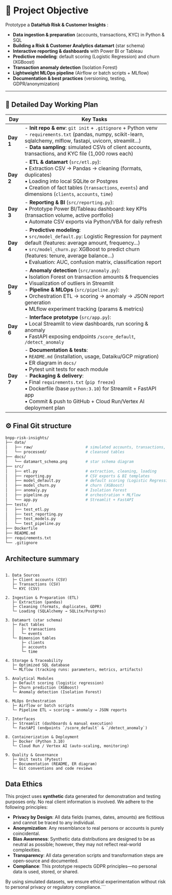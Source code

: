 # 🚀 Project Objective

Prototype a **DataHub Risk & Customer Insights** :

* **Data ingestion & preparation** (accounts, transactions, KYC) in Python & SQL
* **Building a Risk & Customer Analytics datamart** (star schema)
* **Interactive reporting & dashboards** with Power BI or Tableau
* **Predictive modeling**: default scoring (Logistic Regression) and churn (XGBoost)
* **Transaction anomaly detection** (Isolation Forest)
* **Lightweight MLOps pipeline** (Airflow or batch scripts + MLflow)
* **Documentation & best practices** (versioning, testing, GDPR/anonymization)

---

## 📅 Detailed Day Working Plan

| **Day**       | **Key Tasks** |
|---------------|---------------|
| **Day 1**      | - **Init repo & env**: `git init` + `.gitignore` + Python venv  <br> - `requirements.txt` (pandas, numpy, scikit-learn, sqlalchemy, mlflow, fastapi, uvicorn, streamlit…)  <br> - **Data sampling**: simulated CSVs of client accounts, transactions, and KYC file (1,000 rows each) |
| **Day 2**      | - **ETL & datamart** (`src/etl.py`):  <br>  • Extraction CSV → Pandas → cleaning (formats, duplicates)  <br>  • Loading into local SQLite or Postgres  <br>  • Creation of fact tables (`transactions`, `events`) and dimensions (`clients`, `accounts`, `time`) |
| **Day 3**      | - **Reporting & BI** (`src/reporting.py`):  <br>  • Prototype Power BI/Tableau dashboard: key KPIs (transaction volume, active portfolio)  <br>  • Automate CSV exports via Python/VBA for daily refresh |
| **Day 4**      | - **Predictive modeling**:  <br>  • `src/model_default.py`: Logistic Regression for payment default (features: average amount, frequency…)  <br>  • `src/model_churn.py`: XGBoost to predict churn (features: tenure, average balance…)  <br>  • Evaluation: AUC, confusion matrix, classification report |
| **Day 5**      | - **Anomaly detection** (`src/anomaly.py`):  <br>  • Isolation Forest on transaction amounts & frequencies  <br>  • Visualization of outliers in Streamlit  <br> - **Pipeline & MLOps** (`src/pipeline.py`):  <br>  • Orchestration ETL → scoring → anomaly → JSON report generation  <br>  • MLflow experiment tracking (params & metrics) |
| **Day 6**  | - **Interface prototype** (`src/app.py`):  <br>  • Local Streamlit to view dashboards, run scoring & anomaly  <br>  • FastAPI exposing endpoints `/score_default`, `/detect_anomaly` |
| **Day 7**  | - **Documentation & tests**:  <br>  • `README.md` (installation, usage, Dataiku/GCP migration)  <br>  • ER diagram in `docs/`  <br>  • Pytest unit tests for each module  <br> - **Packaging & delivery**:  <br>  • Final `requirements.txt` (`pip freeze`)  <br>  • Dockerfile (base `python:3.10`) for Streamlit + FastAPI app  <br>  • Commit & push to GitHub + Cloud Run/Vertex AI deployment plan |

## ⚙️ Final Git structure

```bash
bnpp-risk-insights/
├── data/
│   ├── raw/                       # simulated accounts, transactions, KYC CSVs
│   └── processed/                 # cleansed tables
├── docs/
│   └── datamart_schema.png        # star schema diagram
├── src/
│   ├── etl.py                     # extraction, cleaning, loading
│   ├── reporting.py               # CSV exports & BI templates
│   ├── model_default.py           # default scoring (Logistic Regression)
│   ├── model_churn.py             # churn (XGBoost)
│   ├── anomaly.py                 # Isolation Forest
│   ├── pipeline.py                # orchestration + MLflow
│   └── app.py                     # Streamlit + FastAPI
├── tests/
│   ├── test_etl.py
│   ├── test_reporting.py
│   ├── test_models.py
│   └── test_pipeline.py
├── Dockerfile
├── README.md
├── requirements.txt
└── .gitignore
```



## Architecture summary  

``` text

1. Data Sources
   ├─ Client accounts (CSV)
   ├─ Transactions (CSV)
   └─ KYC (CSV)

2. Ingestion & Preparation (ETL)
   ├─ Extraction (pandas)
   ├─ Cleaning (formats, duplicates, GDPR)
   └─ Loading (SQLAlchemy → SQLite/Postgres)

3. Datamart (star schema)
   ├─ Fact tables
   │   ├─ transactions
   │   └─ events
   └─ Dimension tables
       ├─ clients
       ├─ accounts
       └─ time

4. Storage & Traceability
   ├─ Optimized SQL database
   └─ MLflow (tracking runs: parameters, metrics, artifacts)

5. Analytical Modules
   ├─ Default scoring (logistic regression)
   ├─ Churn prediction (XGBoost)
   └─ Anomaly detection (Isolation Forest)

6. MLOps Orchestration
   ├─ Airflow or batch scripts
   └─ Pipeline ETL → scoring → anomaly → JSON reports

7. Interfaces
   ├─ Streamlit (dashboards & manual execution)
   └─ FastAPI (endpoints `/score_default` & `/detect_anomaly`)

8. Containerization & Deployment
   ├─ Docker (Python 3.10)
   └─ Cloud Run / Vertex AI (auto-scaling, monitoring)

9. Quality & Governance
   ├─ Unit tests (Pytest)
   ├─ Documentation (README, ER diagram)
   └─ Git conventions and code reviews

```

## Data Ethics

This project uses **synthetic** data generated for demonstration and testing purposes only. No real client information is involved. We adhere to the following principles:

- **Privacy by Design**: All data fields (names, dates, amounts) are fictitious and cannot be traced to any individual.  
- **Anonymization**: Any resemblance to real persons or accounts is purely coincidental.  
- **Bias Awareness**: Synthetic data distributions are designed to be as neutral as possible; however, they may not reflect real-world complexities.  
- **Transparency**: All data generation scripts and transformation steps are open-source and documented.  
- **Compliance**: This prototype respects GDPR principles—no personal data is used, stored, or shared.  

By using simulated datasets, we ensure ethical experimentation without risk to personal privacy or regulatory compliance.```


